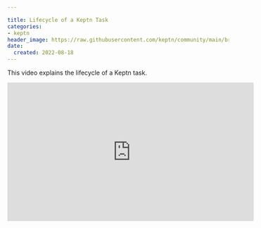 ```yaml
---

title: Lifecycle of a Keptn Task
categories:
- keptn
header_image: https://raw.githubusercontent.com/keptn/community/main/branding/logos/keptn-logo-square.svg
date:
  created: 2022-08-18
---
```


This video explains the lifecycle of a Keptn task.

<!-- more -->

<iframe width="560" height="315" src="https://www.youtube.com/embed/Qtz0vi6ms3A" title="YouTube video player" frameborder="0" allow="accelerometer; autoplay; clipboard-write; encrypted-media; gyroscope; picture-in-picture" allowfullscreen></iframe>